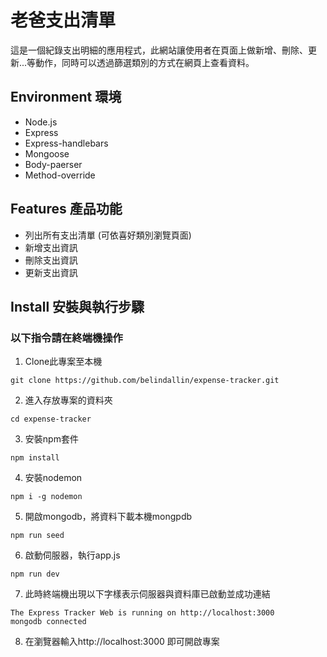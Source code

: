 # 老爸支出清單
這是一個紀錄支出明細的應用程式，此網站讓使用者在頁面上做新增、刪除、更新...等動作，同時可以透過篩選類別的方式在網頁上查看資料。

## Environment 環境
- Node.js
- Express
- Express-handlebars
- Mongoose
- Body-paerser
- Method-override

## Features 產品功能
- 列出所有支出清單 (可依喜好類別瀏覽頁面)
- 新增支出資訊
- 刪除支出資訊
- 更新支出資訊

## Install 安裝與執行步驟
### 以下指令請在終端機操作
1. Clone此專案至本機
```shell
git clone https://github.com/belindallin/expense-tracker.git
```
2. 進入存放專案的資料夾
```
cd expense-tracker
```
3. 安裝npm套件
```
npm install
```
4. 安裝nodemon
```
npm i -g nodemon
```
5. 開啟mongodb，將資料下載本機mongpdb
```
npm run seed
```
6. 啟動伺服器，執行app.js
```
npm run dev
```
7. 此時終端機出現以下字樣表示伺服器與資料庫已啟動並成功連結
```
The Express Tracker Web is running on http://localhost:3000
mongodb connected

```
8. 在瀏覽器輸入http://localhost:3000 即可開啟專案